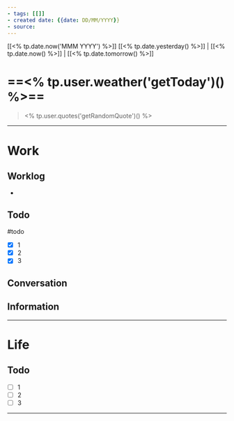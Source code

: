 ```yaml
---
- tags: [[]]
- created date: {{date: DD/MM/YYYY}}
- source: 
---
```

[[<% tp.date.now('MMM YYYY') %>]]
[[<% tp.date.yesterday() %>]]   |   [[<% tp.date.now() %>]] | [[<% tp.date.tomorrow() %>]] 


# ==<% tp.user.weather('getToday')() %>==

> <% tp.user.quotes('getRandomQuote')() %>

---

# Work
## Worklog
- 
## Todo
#todo
- [x] 1
- [x] 2
- [x] 3
## Conversation
## Information

---

# Life
## Todo
- [ ] 1
- [ ] 2
- [ ] 3

---